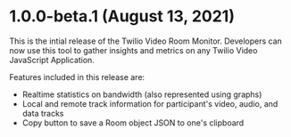 # 1.0.0-beta.1 (August 13, 2021)

This is the intial release of the Twilio Video Room Monitor. Developers can now use this tool to gather insights and metrics on any Twilio Video JavaScript Application.

Features included in this release are:

- Realtime statistics on bandwidth (also represented using graphs)
- Local and remote track information for participant's video, audio, and data tracks
- Copy button to save a Room object JSON to one's clipboard
